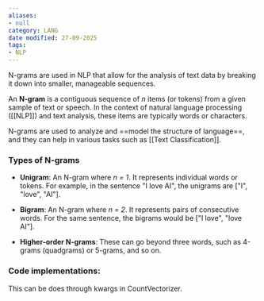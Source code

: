 ```yaml
---
aliases:
- null
category: LANG
date modified: 27-09-2025
tags:
- NLP
---
```

N-grams are used in NLP that allow for the analysis of text data by breaking it down into smaller, manageable sequences. 

An **N-gram** is a contiguous sequence of *n* items (or tokens) from a given sample of text or speech. In the context of natural language processing ([[NLP]]) and text analysis, these items are typically words or characters. 

N-grams are used to analyze and ==model the structure of language==, and they can help in various tasks such as [[Text Classification]].
### Types of N-grams
- **Unigram**: An N-gram where *n = 1*. It represents individual words or tokens. For example, in the sentence "I love AI", the unigrams are ["I", "love", "AI"].

- **Bigram**: An N-gram where *n = 2*. It represents pairs of consecutive words. For the same sentence, the bigrams would be ["I love", "love AI"].

- **Higher-order N-grams**: These can go beyond three words, such as 4-grams (quadgrams) or 5-grams, and so on.
### Code implementations:

This can be does through kwargs in CountVectorizer.